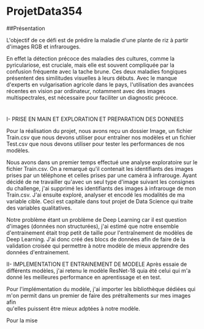 # ProjetData354
##Présentation

  L'objectif de ce défi est de prédire la maladie d'une plante de riz à partir d'images RGB et infrarouges. 
  
En effet la détection précoce des maladies des cultures, comme la pyriculariose, est cruciale, mais elle est souvent compliquée par la confusion fréquente avec la tache brune. Ces deux maladies fongiques présentent des similitudes visuelles à leurs débuts. Avec le manque d'experts en vulgarisation agricole dans le pays, l'utilisation des avancées récentes en vision par ordinateur, notamment avec des images multispectrales, est nécessaire pour faciliter un diagnostic précoce.
 
#

I- PRISE EN MAIN ET EXPLORATION ET PREPARATION DES DONNEES

Pour la réalisation du projet, nous avons reçu un dossier Image, un fichier Train.csv que nous devons utiliser pour entraîner nos modèles et un fichier Test.csv que  nous devons utiliser pour tester les performances de nos modèles.

Nous avons dans un premier temps effectué une analyse exploratoire sur le fichier Train.csv. On a remarqué qu'il contenait les identifiants des images prises par un téléphone et celles prises par une caméra à infrarouge. Ayant décidé de ne travailler qu'avec un seul type d'image suivant les consignes du challenge, j'ai supprimé les identifiants des images à infrarouge de mon Train.csv. J'ai ensuite exploré, analyser et encodé les modalités de ma variable cible. Ceci est capitale dans tout projet de Data Science qui traite des variables qualitatives.

Notre problème étant un problème de Deep Learning car il est question d'images (données non structurées), j'ai estimé que notre ensemble d'entrainement était trop petit de taille pour l'entraînement de modèles de Deep Learning. J'ai donc créé des blocs de données afin de faire de la validation croisée qui permettre à notre modèle de mieux apprendre des données d'entrainement.  

II- IMPLEMENTATION ET ENTRAINEMENT DE MODELE
 Après essaie de différents modèles, j'ai retenu le modèle ResNet-18 quia été celui qui m'a donné les meilleures performance en aprentissage et en test.
 
 Pour l'implémentation du modèle, j'ai importer les bibliothèque dédiées qui m'on permit dans un premier de faire des prétraîtements sur mes images afin   
qu'elles puissent être mieux adptées à notre modèle.

Pour la mise 




